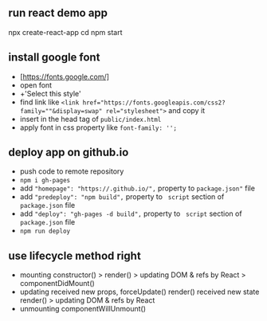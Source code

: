 ## run react demo app
npx create-react-app <app-name>
cd <app-name>
npm start

## install google font
- [https://fonts.google.com/]
- open font
- +'Select this style'
- find link like `<link href="https://fonts.googleapis.com/css2?family="`<font-name>`"&display=swap" rel="stylesheet">` and copy it
- insert in the head tag of `public/index.html`
- apply font in css property like `font-family: '`<font-name>`';`

## deploy app on github.io
- push code to remote repository
- `npm i gh-pages`
- add `"homepage": "https://`<git-user-name>`.github.io/`<git-repo-name>`",` property to `package.json"` file  
- add `"predeploy": "npm build",` property to ` script` section of `package.json` file  
- add `"deploy": "gh-pages -d build",` property to ` script` section of `package.json` file  
- `npm run deploy`

## use lifecycle method right
- mounting
  constructor() > render() > updating DOM & refs by React > componentDidMount()
- updating
  received new props, forceUpdate()
    render()
  received new state
    render() > updating DOM & refs by React
- unmounting
  componentWillUnmount()